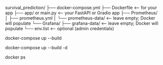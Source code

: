survival_prediction/
├── docker-compose.yml
├── Dockerfile               <-- for your app
├── app/ or main.py          <-- your FastAPI or Gradio app
├── Prometheus/
│   ├── prometheus.yml
│   └── prometheus-data/     <-- leave empty; Docker will populate
└── Grafana/
    ├── grafana-data/        <-- leave empty; Docker will populate
    └── env.list             <-- optional (admin credentials)



docker-compose up --build

docker-compose up --build -d

docker ps
